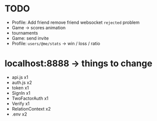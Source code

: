 # TODO
- Profile: Add friend remove friend websocket `rejected` problem
- Game -> scores animation
- tournaments
- Game: send invite
- Profile: `users/@me/stats` -> win / loss / ratio

# localhost:8888 -> things to change
- api.js			x1
- auth.js			x2
- token				x1
- SignIn			x1
- TwoFactorAuth		x1
- Verify			x1
- RelationContext	x2
- .env				x2
